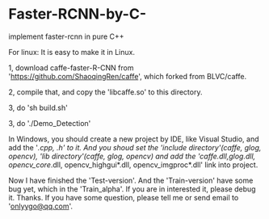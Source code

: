 # Faster-RCNN-by-C-
implement faster-rcnn in pure C++

For linux: It is easy to make it in Linux. 

1, download caffe-faster-R-CNN from 'https://github.com/ShaoqingRen/caffe', which forked from BLVC/caffe.

2, compile that, and copy the 'libcaffe.so' to this directory.

3, do 'sh build.sh'

3, do './Demo_Detection'

In Windows, you should create a new project by IDE, like Visual Studio, and add the '*.cpp, *.h' to it. And you shoud set the 'include directory'(caffe, glog, opencv), 'lib directory'(caffe, glog, opencv) and add the 'caffe.dll,glog*.dll, 
opencv_core*.dll, opencv_highgui*.dll, opencv_imgproc*.dll' link into project.

Now I have finished the 'Test-version'. And the 'Train-version' have some bug yet, which in the 'Train_alpha'. If you are in interested it, please debug it. Thanks.
If you have some question, please tell me or send email to 'onlyygo@qq.com'.
